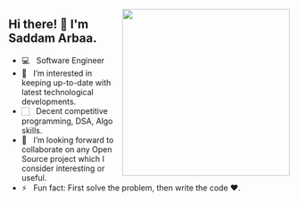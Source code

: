 
<p>
 <img align="right" src="https://camo.githubusercontent.com/992babdffd8c74a1502de375fbdf7e4d54773242/68747470733a2f2f6d656469612e67697068792e636f6d2f6d656469612f53576f536b4e36447854737a71494b4571762f67697068792e676966" width="300" height="300"/>
</p>

<h2>  Hi there! 👋 I'm Saddam Arbaa.</h2>

-  💻 &nbsp; Software Engineer
- 🤔 &nbsp; I’m interested in keeping up-to-date with latest technological developments.
- 🏻 &nbsp; Decent competitive programming, DSA, Algo skills.
- 👯 &nbsp; I’m looking forward to collaborate on any Open Source project which I consider interesting or useful.
- ⚡ &nbsp; Fun fact: First solve the problem, then write the code :heart:.

